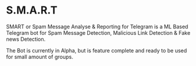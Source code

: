 # S.M.A.R.T 
SMART or Spam Message Analyse & Reporting for Telegram is a ML Based Telegram bot for Spam Message Detection, Malicious Link Detection & Fake news Detection.

The Bot is currently in Alpha, but is feature complete and ready to be used for small amount of groups.
